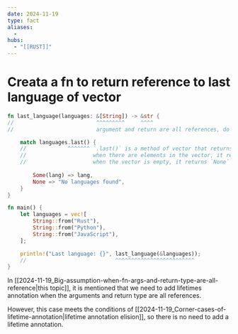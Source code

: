 ```yaml
---
date: 2024-11-19
type: fact
aliases:
  -
hubs:
  - "[[RUST]]"
---
```


# Creata a fn to return reference to last language of vector

```rust
fn last_language(languages: &[String]) -> &str {
//                          ^^^^^^^^^     ^^^^
//                          argument and return are all references, do we need to add lifetimes annotation?

    match languages.last() {
    //             ^^^^^^^ `.last()` is a method of vector that returns an Option value
    //                     when there are elements in the vector, it returns `Some(last_element)`
    //                     when the vector is empty, it returns `None`
      
        Some(lang) => lang,
        None => "No languages found",
    }
}

fn main() {
    let languages = vec![
        String::from("Rust"),
        String::from("Python"),
        String::from("JavaScript"),
    ];

    println!("Last language: {}", last_language(&languages));
    //                            ^^^^^^^^^^^^^^^^^^^^^^^^^
}

```

In [[2024-11-19_Big-assumption-when-fn-args-and-return-type-are-all-reference|this topic]], it is mentioned that we need to add lifetimes annotation when the arguments and return type are all references.

However, this case meets the conditions of [[2024-11-19_Corner-cases-of-lifetime-annotation|lifetime annotation elision]], so there is no need to add a lifetime annotation.
